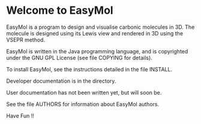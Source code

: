 
Welcome to EasyMol
==================

EasyMol is a program to design and visualise carbonic molecules in
3D. The molecule is designed using its Lewis view and rendered in 3D
using the VSEPR method.

EasyMol is written in the Java programming language, and is copyrighted 
under the GNU GPL License (see file COPYING for details).

To install EasyMol, see the instructions detailed in the file INSTALL.

Developer documentation is in the <doc> directory.

User documentation has not been written yet, but will soon be.

See the file AUTHORS for information about EasyMol authors.


Have Fun !!
